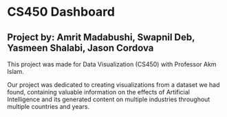 # CS450 Dashboard
## Project by: Amrit Madabushi, Swapnil Deb, Yasmeen Shalabi, Jason Cordova

This project was made for Data Visualization (CS450) with Professor Akm Islam. 

Our project was dedicated to creating visualizations from a dataset we had found, containing valuable information on the effects of Artificial Intelligence and its generated content on multiple industries throughout multiple countries and years.